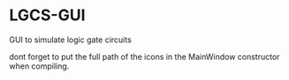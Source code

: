 # LGCS-GUI
GUI to simulate logic gate circuits 

dont forget to put the full path of the icons in the MainWindow constructor when compiling.
